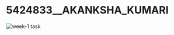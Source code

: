 # 5424833\_\_AKANKSHA\_KUMARI

<img src="https://github.com/Akanksha7743Git/5424833\_\_AKANKSHA\_KUMARI/tree/main/week-1\_task-work" alt="week-1 task">



